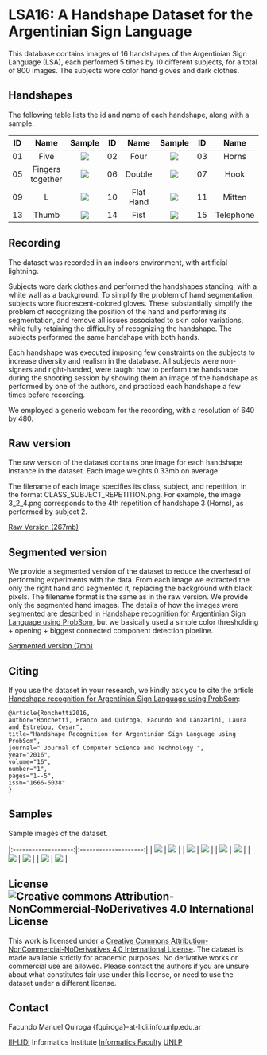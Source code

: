# LSA16: A Handshape Dataset for the Argentinian Sign Language

This database contains images of 16 handshapes of the Argentinian Sign Language (LSA), each performed 5 times by 10 different subjects, for a total of 800 images. The subjects wore color hand gloves and dark clothes.


## Handshapes

The following table lists the id and name of each handshape, along with a sample.

ID | Name  | Sample | ID | Name  | Sample | ID | Name  | Sample | ID | Name  | Sample |
|:-:|:-:|:-:|:-:|:-:|:-:|:-:|:-:|:-:|:-:|:-:|:-:|
01 | Five | ![](files/dataset/1_1_1.png) | 02 | Four | ![](files/dataset/2_1_1.png) | 03 | Horns | ![](files/dataset/3_1_1.png) | 04 | Curve | ![](files/dataset/4_1_1.png) |
05 | Fingers together | ![](files/dataset/5_1_1.png) | 06 | Double | ![](files/dataset/6_1_1.png) | 07 | Hook | ![](files/dataset/7_1_1.png) | 08 | Index | ![](files/dataset/8_1_1.png) |
09 | L | ![](files/dataset/9_1_1.png) | 10 | Flat Hand | ![](files/dataset/10_1_1.png) | 11 | Mitten | ![](files/dataset/11_1_1.png) | 12 | Beak | ![](files/dataset/12_1_1.png) |
13 | Thumb | ![](files/dataset/13_1_1.png) | 14 | Fist | ![](files/dataset/14_1_1.png) | 15 | Telephone | ![](files/dataset/15_1_1.png) | 16 | V | ![](files/dataset/16_1_1.png) |




## Recording

The dataset was recorded in an indoors environment, with artificial lightning.

Subjects wore dark clothes and performed the handshapes standing, with a white wall as a background. To simplify the problem of hand segmentation, subjects wore fluorescent-colored gloves. These substantially simplify the problem of recognizing the position of the hand and performing its segmentation, and remove all issues associated to skin color variations, while fully retaining the difficulty of recognizing the handshape. The subjects performed the same handshape with both hands.

Each handshape was executed imposing few constraints on the subjects to increase diversity and realism in the database. All subjects were non-signers and right-handed, were taught how to perform the handshape during the shooting session by showing them an image of the handshape as performed by one of the authors, and practiced each handshape a few times before recording.

We employed a generic webcam for the recording, with a resolution of 640 by 480.


## Raw version
The raw version of the dataset contains one image for each handshape instance in the dataset. Each image weights 0.33mb on average.

The filename of each image specifies its class, subject, and repetition, in the format CLASS_SUBJECT_REPETITION.png. For example, the image 3_2_4.png corresponds to the 4th repetition of handshape 3 (Horns), as performed by subject 2.

[Raw Version (267mb)](
https://mega.nz/#!hcgQUCAT!WtTSPTO6GuXIXs1BuRJDGburN4FRHBAs9EzRfbd2ra4
)


## Segmented version
We provide a segmented version of the dataset to reduce the overhead of performing experiments with the data. From each image we extracted the only the right hand and segmented it, replacing the background with black pixels. The filename format is the same as in the raw version. We provide only the segmented hand images. The details of how the images were segmented are described in [Handshape recognition for Argentinian Sign Language using ProbSom](http://sedici.unlp.edu.ar/bitstream/handle/10915/52376/Documento_completo.pdf-PDFA.pdf?sequence=1), but we basically used a simple color thresholding + opening + biggest connected component detection pipeline.

[Segmented version (7mb)](
https://mega.nz/#!FF523Qgb!JGkQ3FZZE14_8drPflKL9-9A2nUbaqU6wCUzMh5SOU0
)


## Citing

If you use the dataset in your research, we kindly ask you to cite the article [Handshape recognition for Argentinian Sign Language using ProbSom](http://sedici.unlp.edu.ar/bitstream/handle/10915/52376/Documento_completo.pdf-PDFA.pdf?sequence=1):

```
@Article{Ronchetti2016,
author="Ronchetti, Franco and Quiroga, Facundo and Lanzarini, Laura and Estrebou, Cesar",
title="Handshape Recognition for Argentinian Sign Language using ProbSom",
journal=" Journal of Computer Science and Technology ",
year="2016",
volume="16",
number="1",
pages="1--5",
issn="1666-6038"
}

```


## Samples

Sample images of the dataset.

|:-------------------:|:--------------------:|
| ![](samples/c1.png) | ![](samples/c2.png) |
| ![](samples/c3.png) | ![](samples/c4.png)  |
| ![](samples/c5.png) | ![](samples/c6.png)  |
| ![](samples/c7.png) | ![](samples/c8.png)  |
| ![](samples/c9.png) | ![](samples/c10.png)  |


## License ![Creative commons Attribution-NonCommercial-NoDerivatives 4.0 International License ](https://i.creativecommons.org/l/by-nc-nd/4.0/88x31.png)
This work is licensed under a [Creative Commons Attribution-NonCommercial-NoDerivatives 4.0 International License](http://creativecommons.org/licenses/by-nc-nd/4.0/). The dataset is made available strictly for academic purposes. No derivative works or commercial use are allowed. Please contact the authors if you are unsure about what constitutes fair use under this license, or need to use the dataset under a different license.


## Contact



 Facundo Manuel Quiroga
{fquiroga}-at-lidi.info.unlp.edu.ar

[III-LIDI](http://www.lidi.info.unlp.edu.ar/) Informatics Institute
[Informatics Faculty](http://info.unlp.edu.ar/)
[UNLP](http://unlp.edu.ar/)
